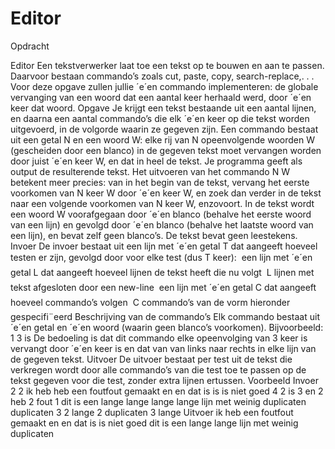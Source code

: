 # Editor
Opdracht

Editor
Een tekstverwerker laat toe een tekst op te bouwen en aan te passen. Daarvoor
bestaan commando’s zoals cut, paste, copy, search-replace,. . . Voor deze
opgave zullen jullie ´e´en commando implementeren: de globale vervanging
van een woord dat een aantal keer herhaald werd, door ´e´en keer dat woord.
Opgave
Je krijgt een tekst bestaande uit een aantal lijnen, en daarna een aantal
commando’s die elk ´e´en keer op die tekst worden uitgevoerd, in de volgorde
waarin ze gegeven zijn. Een commando bestaat uit een getal N en een woord
W: elke rij van N opeenvolgende woorden W (gescheiden door een blanco)
in de gegeven tekst moet vervangen worden door juist ´e´en keer W, en dat
in heel de tekst.
Je programma geeft als output de resulterende tekst.
Het uitvoeren van het commando N W betekent meer precies: van in het
begin van de tekst, vervang het eerste voorkomen van N keer W door ´e´en keer
W, en zoek dan verder in de tekst naar een volgende voorkomen van N keer
W, enzovoort.
In de tekst wordt een woord W voorafgegaan door ´e´en blanco (behalve het
eerste woord van een lijn) en gevolgd door ´e´en blanco (behalve het laatste
woord van een lijn), en bevat zelf geen blanco’s.
De tekst bevat geen leestekens.
Invoer
De invoer bestaat uit een lijn met ´e´en getal T dat aangeeft hoeveel testen
er zijn, gevolgd door voor elke test (dus T keer):
 een lijn met ´e´en getal L dat aangeeft hoeveel lijnen de tekst heeft die
nu volgt
 L lijnen met tekst afgesloten door een new-line
 een lijn met ´e´en getal C dat aangeeft hoeveel commando’s volgen
 C commando’s van de vorm hieronder gespecifi¨eerd
Beschrijving van de commando’s
Elk commando bestaat uit ´e´en getal en ´e´en woord (waarin geen blanco’s
voorkomen). Bijvoorbeeld:
1
3 is
De bedoeling is dat dit commando elke opeenvolging van 3 keer is vervangt
door ´e´en keer is en dat van van links naar rechts in elke lijn van de
gegeven tekst.
Uitvoer
De uitvoer bestaat per test uit de tekst die verkregen wordt door alle commando’s
van die test toe te passen op de tekst gegeven voor die test, zonder
extra lijnen ertussen.
Voorbeeld
Invoer
2
2
ik heb heb een foutfout gemaakt
en en dat is is is niet goed
4
2 is
3 en
2 heb
2 fout
1
dit is een lange lange lange lange lijn met weinig duplicaten duplicaten
3
2 lange
2 duplicaten
3 lange
Uitvoer
ik heb een foutfout gemaakt
en en dat is is niet goed
dit is een lange lange lijn met weinig duplicaten
